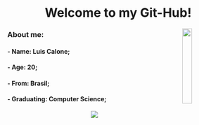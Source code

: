 <h1 align="center"> 
Welcome to my Git-Hub!
</h1>
<body>
    <img align="right" width=21% src="https://media.tenor.com/MYaoHv7vvoUAAAAi/laughing-miles-morales.gif">
    <h3 align="left">
        About me:
        <h4>
            - Name: Luis Calone;
        </h4>
        <h4>
            - Age: 20;
        </h4>
        <h4>
            - From: Brasil;
        </h4>
        <h4>
            - Graduating: Computer Science;
        </h4>
    </h3>
    <div align="center">
        <row >
            <img src="https://github-readme-stats.vercel.app/api?username=Luis-Calone&show_icons=true&theme=github_dark">
        </row>
    </div>


</body>
